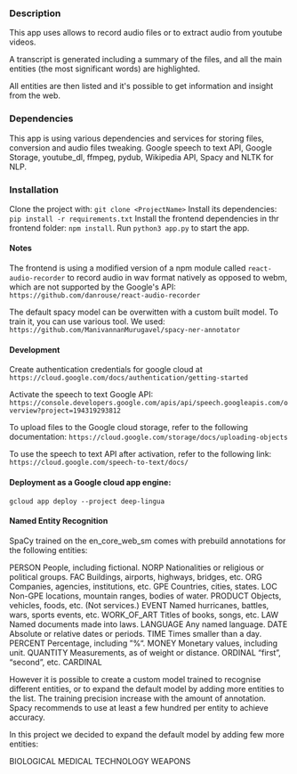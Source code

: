 ### Description

This app uses allows to record audio files or to extract audio from youtube videos.

A transcript is generated including a summary of the files, and all the main entities (the most significant words) are highlighted.

All entities are then listed and it's possible to get information and insight from the web.

### Dependencies

This app is using various dependencies and services for storing files, conversion and audio files tweaking.
Google speech to text API, Google Storage, youtube_dl, ffmpeg, pydub, Wikipedia API, Spacy and NLTK for NLP.

### Installation

Clone the project with: `git clone <ProjectName>` 
Install its dependencies: `pip install -r requirements.txt` 
Install the frontend dependencies in thr frontend folder: `npm install`.
Run `python3 app.py` to start the app.

#### Notes

The frontend is using a modified version of a npm module called `react-audio-recorder` to record audio in wav format natively as opposed to webm, which are not supported by the Google's API: `https://github.com/danrouse/react-audio-recorder`

The default spacy model can be overwitten with a custom built model.
To train it, you can use various tool. We used: `https://github.com/ManivannanMurugavel/spacy-ner-annotator`

#### Development
Create authentication credentials for google cloud at `https://cloud.google.com/docs/authentication/getting-started`

Activate the speech to text Google API: `https://console.developers.google.com/apis/api/speech.googleapis.com/overview?project=194319293812`

To upload files to the Google cloud storage, refer to the following documentation:
`https://cloud.google.com/storage/docs/uploading-objects`

To use the speech to text API after activation, refer to the following link:
`https://cloud.google.com/speech-to-text/docs/`

#### Deployment as a Google cloud app engine:
`gcloud app deploy --project deep-lingua`

#### Named Entity Recognition

SpaCy trained on the en_core_web_sm comes with prebuild annotations for the following entities:

PERSON	    People, including fictional.
NORP	      Nationalities or religious or political groups.
FAC	        Buildings, airports, highways, bridges, etc.
ORG	        Companies, agencies, institutions, etc.
GPE	        Countries, cities, states.
LOC	        Non-GPE locations, mountain ranges, bodies of water.
PRODUCT	    Objects, vehicles, foods, etc. (Not services.)
EVENT	      Named hurricanes, battles, wars, sports events, etc.
WORK_OF_ART	Titles of books, songs, etc.
LAW	        Named documents made into laws.
LANGUAGE	  Any named language.
DATE	      Absolute or relative dates or periods.
TIME	      Times smaller than a day.
PERCENT	    Percentage, including ”%“.
MONEY	      Monetary values, including unit.
QUANTITY	  Measurements, as of weight or distance.
ORDINAL	    “first”, “second”, etc.
CARDINAL

However it is possible to create a custom model trained to recognise different entities, or to expand the default model by adding more entities to the list.
The training precision increase with the amount of annotation. Spacy recommends to use at least a few hundred per entity to achieve accuracy.

In this project we decided to expand the default model by adding few more entities:

BIOLOGICAL
MEDICAL
TECHNOLOGY
WEAPONS

